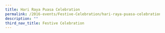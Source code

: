 ```yaml
---
title: Hari Raya Puasa Celebration
permalink: /2016-events/Festive-Celebration/hari-raya-puasa-celebration/
description: ""
third_nav_title: Festive Celebration
---
```

